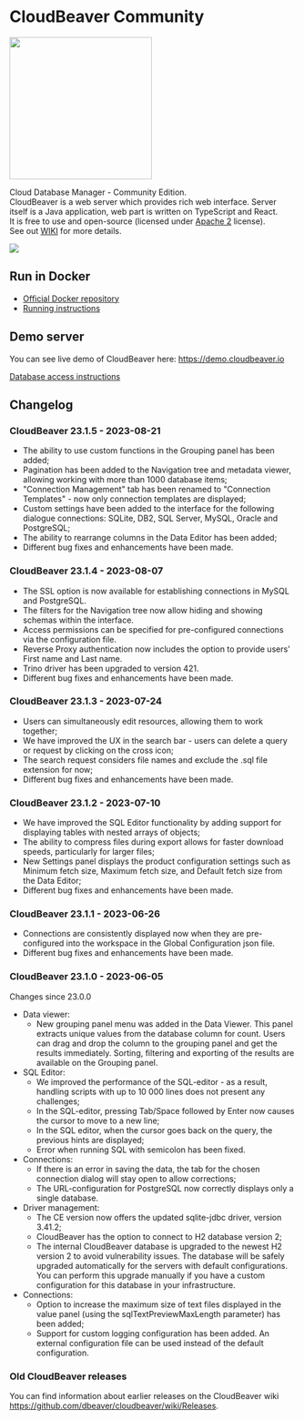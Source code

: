 # CloudBeaver Community

<img src="https://github.com/dbeaver/cloudbeaver/wiki/images/cloudbeaver-logo.png" width="250"/>

Cloud Database Manager - Community Edition.  
CloudBeaver is a web server which provides rich web interface. Server itself is a Java application, web part is written on TypeScript and React.  
It is free to use and open-source (licensed under [Apache 2](https://github.com/dbeaver/cloudbeaver/blob/devel/LICENSE) license).  
See out [WIKI](https://github.com/dbeaver/cloudbeaver/wiki) for more details.  

![](https://github.com/dbeaver/cloudbeaver/wiki/images/demo_screenshot_1.png)

## Run in Docker

- [Official Docker repository](https://hub.docker.com/r/dbeaver/cloudbeaver)
- [Running instructions](https://github.com/dbeaver/cloudbeaver/wiki/Run-Docker-Container)

## Demo server

You can see live demo of CloudBeaver here: https://demo.cloudbeaver.io  

[Database access instructions](https://github.com/dbeaver/cloudbeaver/wiki/Demo-Server)

## Changelog

### CloudBeaver 23.1.5 - 2023-08-21

- The ability to use custom functions in the Grouping panel has been added;
- Pagination has been added to the Navigation tree and metadata viewer, allowing working with more than 1000 database items;
- "Connection Management" tab has been renamed to "Connection Templates" - now only connection templates are displayed;
- Custom settings have been added to the interface for the following dialogue connections: SQLite, DB2, SQL Server, MySQL, Oracle and PostgreSQL;
- The ability to rearrange columns in the Data Editor has been added;
- Different bug fixes and enhancements have been made.

### CloudBeaver 23.1.4 - 2023-08-07

- The SSL option is now available for establishing connections in MySQL and PostgreSQL.
- The filters for the Navigation tree now allow hiding and showing schemas within the interface.
- Access permissions can be specified for pre-configured connections via the configuration file.
- Reverse Proxy authentication now includes the option to provide users' First name and Last name.
- Trino driver has been upgraded to version 421.
- Different bug fixes and enhancements have been made.

### CloudBeaver 23.1.3 - 2023-07-24

- Users can simultaneously edit resources, allowing them to work together;
- We have improved the UX in the search bar - users can delete a query or request by clicking on the cross icon;
- The search request considers file names and exclude the .sql file extension for now;
- Different bug fixes and enhancements have been made.

### CloudBeaver 23.1.2 - 2023-07-10

- We have improved the SQL Editor functionality by adding support for displaying tables with nested arrays of objects;
- The ability to compress files during export allows for faster download speeds, particularly for larger files;
- New Settings panel displays the product configuration settings such as Minimum fetch size, Maximum fetch size, and Default fetch size from the Data Editor;
- Different bug fixes and enhancements have been made.

### CloudBeaver 23.1.1 - 2023-06-26

- Connections are consistently displayed now when they are pre-configured into the workspace in the Global Configuration json file.
- Different bug fixes and enhancements have been made.

### CloudBeaver 23.1.0 - 2023-06-05

Changes since 23.0.0

- Data viewer:
  - New grouping panel menu was added in the Data Viewer. This panel extracts unique values from the database column for count. Users can drag and drop the column to the grouping panel and get the results immediately. Sorting, filtering and exporting of the results are available on the Grouping panel. 
- SQL Editor:
  - We improved the performance of the SQL-editor - as a result, handling scripts with up to 10 000 lines does not present any challenges;
  - In the SQL-editor, pressing Tab/Space followed by Enter now causes the cursor to move to a new line;
  - In the SQL editor, when the cursor goes back on the query, the previous hints are displayed;
  - Error when running SQL with semicolon has been fixed.
- Connections:
  - If there is an error in saving the data, the tab for the chosen connection dialog will stay open to allow corrections;
  - The URL-configuration for PostgreSQL now correctly displays only a single database.
- Driver management:
  - The CE version now offers the updated sqlite-jdbc driver, version 3.41.2;
  - CloudBeaver has the option to connect to H2 database version 2;
  - The internal CloudBeaver database is upgraded to the newest H2 version 2 to avoid vulnerability issues. The database will be safely upgraded automatically for the servers with default configurations. You can perform this upgrade manually if you have a custom configuration for this database in your infrastructure.
- Connections:
  - Option to increase the maximum size of text files displayed in the value panel (using the sqlTextPreviewMaxLength parameter) has been added;
  - Support for custom logging configuration has been added. An external configuration file can be used instead of the default configuration.


### Old CloudBeaver releases

You can find information about earlier releases on the CloudBeaver wiki https://github.com/dbeaver/cloudbeaver/wiki/Releases.


